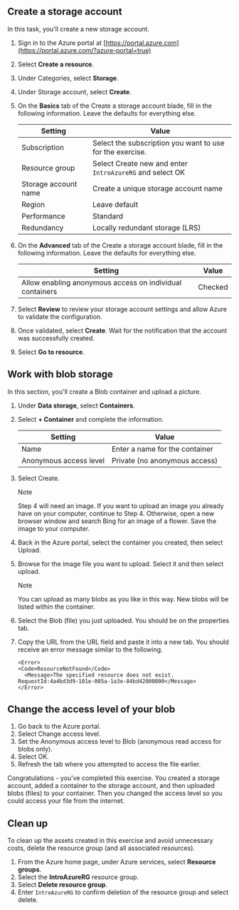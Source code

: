 ## Create a storage account

In this task, you'll create a new storage account.

1.  Sign in to the Azure portal at [https://portal.azure.com](https://portal.azure.com/?azure-portal=true)
2.  Select **Create a resource**.
3.  Under Categories, select **Storage**.
4.  Under Storage account, select **Create**.
5.  On the **Basics** tab of the Create a storage account blade, fill in the following information. Leave the defaults for everything else.
    
    | **Setting**          | **Value**                                                    |
    | -------------------- | ------------------------------------------------------------ |
    | Subscription         | Select the subscription you want to use for the exercise.    |
    | Resource group       | Select Create new and enter `IntroAzureRG` and select OK     |
    | Storage account name | Create a unique storage account name                         |
    | Region               | Leave default                                                |
    | Performance          | Standard                                                     |
    | Redundancy           | Locally redundant storage (LRS)                              |
6.  On the **Advanced** tab of the Create a storage account blade, fill in the following information. Leave the defaults for everything else.
    
    | **Setting**                                              | **Value** |
    | -------------------------------------------------------- | --------- |
    | Allow enabling anonymous access on individual containers | Checked   |
    
7.  Select **Review** to review your storage account settings and allow Azure to validate the configuration.
8.  Once validated, select **Create**. Wait for the notification that the account was successfully created.
9.  Select **Go to resource**.

## Work with blob storage

In this section, you'll create a Blob container and upload a picture.

1.  Under **Data storage**, select **Containers**.
    
2.  Select **+ Container** and complete the information.
    
    | **Setting**            | **Value**                      |
    | ---------------------- | ------------------------------ |
    | Name                   | Enter a name for the container |
    | Anonymous access level | Private (no anonymous access)  |
3.  Select Create.
    
    > [!NOTE]
    > Step 4 will need an image. If you want to upload an image you already have on your computer, continue to Step 4. Otherwise, open a new browser window and search Bing for an image of a flower. Save the image to your computer.
4.  Back in the Azure portal, select the container you created, then select Upload.
5.  Browse for the image file you want to upload. Select it and then select upload.
    
    > [!NOTE]
    > You can upload as many blobs as you like in this way. New blobs will be listed within the container.
6.  Select the Blob (file) you just uploaded. You should be on the properties tab.
7.  Copy the URL from the URL field and paste it into a new tab. You should receive an error message similar to the following.
    
    ```
    <Error>
    <Code>ResourceNotFound</Code>
      <Message>The specified resource does not exist. RequestId:4a4bd3d9-101e-005a-1a3e-84bd42000000</Message>
    </Error>    
    ```

## Change the access level of your blob

1.  Go back to the Azure portal.
2.  Select Change access level.
3.  Set the Anonymous access level to Blob (anonymous read access for blobs only).  
4.  Select OK.
5.  Refresh the tab where you attempted to access the file earlier.

Congratulations - you've completed this exercise. You created a storage account, added a container to the storage account, and then uploaded blobs (files) to your container. Then you changed the access level so you could access your file from the internet.

## Clean up

To clean up the assets created in this exercise and avoid unnecessary costs, delete the resource group (and all associated resources).
1. From the Azure home page, under Azure services, select **Resource groups**.
1. Select the **IntroAzureRG** resource group.
1. Select **Delete resource group**.
1. Enter `IntroAzureRG` to confirm deletion of the resource group and select delete.

